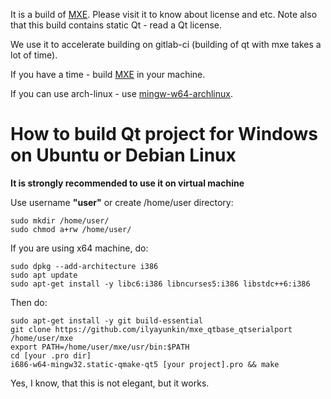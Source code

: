 It is a build of [MXE](https://github.com/mxe/mxe). Please visit it to know about license and etc. Note also that this build contains static Qt - read a Qt license.

We use it to accelerate building on gitlab-ci (building of qt with mxe takes a lot of time).

If you have a time - build [MXE](https://github.com/mxe/mxe) in your machine.

If you can use arch-linux - use [mingw-w64-archlinux](https://sourceforge.net/projects/mingw-w64-archlinux/).

# How to build Qt project for Windows on Ubuntu or Debian Linux

**It is strongly recommended to use it on virtual machine**

Use username **"user"** or create /home/user directory:
```
sudo mkdir /home/user/
sudo chmod a+rw /home/user/
```

If you are using x64 machine, do:
```
sudo dpkg --add-architecture i386
sudo apt update
sudo apt-get install -y libc6:i386 libncurses5:i386 libstdc++6:i386
```

Then do:
```
sudo apt-get install -y git build-essential
git clone https://github.com/ilyayunkin/mxe_qtbase_qtserialport /home/user/mxe
export PATH=/home/user/mxe/usr/bin:$PATH
cd [your .pro dir]
i686-w64-mingw32.static-qmake-qt5 [your project].pro && make
```

Yes, I know, that this is not elegant, but it works.
